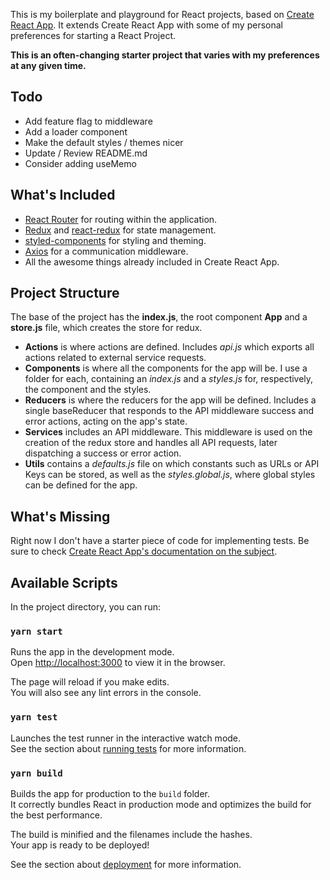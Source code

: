 This is my boilerplate and playground for React projects, based on [Create React App](https://github.com/facebook/create-react-app).
It extends Create React App with some of my personal preferences for starting a React Project.

**This is an often-changing starter project that varies with my preferences at any given time.**

## Todo

  - Add feature flag to middleware
  - Add a loader component
  - Make the default styles / themes nicer
  - Update / Review README.md
  - Consider adding useMemo

## What's Included

  - [React Router](https://reacttraining.com/react-router/) for routing within the application.
  - [Redux](https://redux.js.org/) and [react-redux](https://react-redux.js.org/) for state management.
  - [styled-components](https://www.styled-components.com/) for styling and theming. 
  - [Axios](https://github.com/axios/axios) for a communication middleware.
  - All the awesome things already included in Create React App.

## Project Structure

The base of the project has the **index.js**, the root component **App** and a **store.js** file, which creates the store for redux.

  - **Actions** is where actions are defined. Includes *api.js* which exports all actions related to external service requests.
  - **Components** is where all the components for the app will be. I use a folder for each, containing an *index.js* and a *styles.js* for, respectively, the component and the styles.
  - **Reducers** is where the reducers for the app will be defined. Includes a single baseReducer that responds to the API middleware success and error actions, acting on the app's state.
  - **Services** includes an API middleware. This middleware is used on the creation of the redux store and handles all API requests, later dispatching a success or error action.
  - **Utils** contains a *defaults.js* file on which constants such as URLs or API Keys can be stored, as well as the *styles.global.js*, where global styles can be defined for the app.

## What's Missing

Right now I don't have a starter piece of code for implementing tests. Be sure to check [Create React App's documentation on the subject](https://create-react-app.dev/docs/running-tests).

## Available Scripts

In the project directory, you can run:

### `yarn start`

Runs the app in the development mode.<br />
Open [http://localhost:3000](http://localhost:3000) to view it in the browser.

The page will reload if you make edits.<br />
You will also see any lint errors in the console.

### `yarn test`

Launches the test runner in the interactive watch mode.<br />
See the section about [running tests](https://facebook.github.io/create-react-app/docs/running-tests) for more information.

### `yarn build`

Builds the app for production to the `build` folder.<br />
It correctly bundles React in production mode and optimizes the build for the best performance.

The build is minified and the filenames include the hashes.<br />
Your app is ready to be deployed!

See the section about [deployment](https://facebook.github.io/create-react-app/docs/deployment) for more information.